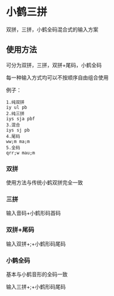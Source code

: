 # 小鹤三拼

双拼，三拼，小鹤全码混合式的输入方案

## 使用方法

可分为双拼，三拼，双拼+尾码，小鹤全码

每一种输入方式均可以不按顺序自由组合使用

例子：
```
1.纯双拼
iy ul pb
2.纯三拼
iys sja pbf
3.混合
iys sj pb
4.尾码
ww;m ma;m
5.全码
qrr;w mau;m
```

### 双拼

使用方法与传统小鹤双拼完全一致

### 三拼

输入音码+小鹤形码首码

### 双拼+尾码

输入双拼+;+小鹤形码尾码

### 小鹤全码

基本与小鹤音形的全码一致

输入三拼+;+小鹤形码尾码
